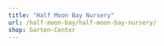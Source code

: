 ```yaml
---
title: "Half Moon Bay Nursery"
url: /half-moon-bay/half-moon-bay-nursery/
shop: Garten-Center
---
```

